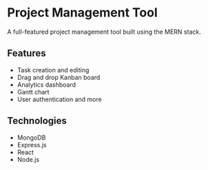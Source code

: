 # Project Management Tool

A full-featured project management tool built using the MERN stack.

## Features
- Task creation and editing
- Drag and drop Kanban board
- Analytics dashboard
- Gantt chart
- User authentication and more

## Technologies
- MongoDB
- Express.js
- React
- Node.js
